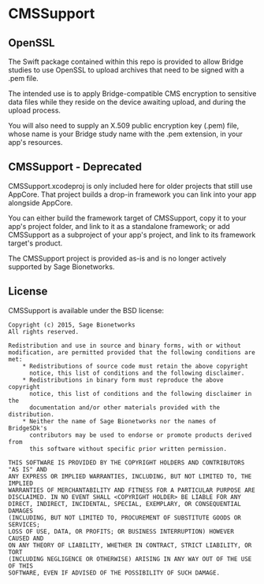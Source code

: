 # CMSSupport

## OpenSSL

The Swift package contained within this repo is provided to allow Bridge studies to use OpenSSL to upload 
archives that need to be signed with a .pem file.

The intended use is to apply Bridge-compatible CMS encryption to sensitive data files while they reside on the 
device awaiting upload, and during the upload process.

You will also need to supply an X.509 public encryption key (.pem) file, whose name is your Bridge study name
with the .pem extension, in your app's resources.

## CMSSupport - Deprecated

CMSSupport.xcodeproj is only included here for older projects that still use AppCore. That project builds a 
drop-in framework you can link into your app alongside AppCore.

You can either build the framework target of CMSSupport, copy it to your app's project folder, and link to it
as a standalone framework; or add CMSSupport as a subproject of your app's project, and link to its framework
target's product.

The CMSSupport project is provided as-is and is no longer actively supported by Sage Bionetworks.

## License

CMSSupport is available under the BSD license:

	Copyright (c) 2015, Sage Bionetworks
	All rights reserved.

	Redistribution and use in source and binary forms, with or without
	modification, are permitted provided that the following conditions are met:
	    * Redistributions of source code must retain the above copyright
	      notice, this list of conditions and the following disclaimer.
	    * Redistributions in binary form must reproduce the above copyright
	      notice, this list of conditions and the following disclaimer in the
	      documentation and/or other materials provided with the distribution.
	    * Neither the name of Sage Bionetworks nor the names of BridgeSDk's
		  contributors may be used to endorse or promote products derived from
		  this software without specific prior written permission.

	THIS SOFTWARE IS PROVIDED BY THE COPYRIGHT HOLDERS AND CONTRIBUTORS "AS IS" AND
	ANY EXPRESS OR IMPLIED WARRANTIES, INCLUDING, BUT NOT LIMITED TO, THE IMPLIED
	WARRANTIES OF MERCHANTABILITY AND FITNESS FOR A PARTICULAR PURPOSE ARE
	DISCLAIMED. IN NO EVENT SHALL <COPYRIGHT HOLDER> BE LIABLE FOR ANY
	DIRECT, INDIRECT, INCIDENTAL, SPECIAL, EXEMPLARY, OR CONSEQUENTIAL DAMAGES
	(INCLUDING, BUT NOT LIMITED TO, PROCUREMENT OF SUBSTITUTE GOODS OR SERVICES;
	LOSS OF USE, DATA, OR PROFITS; OR BUSINESS INTERRUPTION) HOWEVER CAUSED AND
	ON ANY THEORY OF LIABILITY, WHETHER IN CONTRACT, STRICT LIABILITY, OR TORT
	(INCLUDING NEGLIGENCE OR OTHERWISE) ARISING IN ANY WAY OUT OF THE USE OF THIS
	SOFTWARE, EVEN IF ADVISED OF THE POSSIBILITY OF SUCH DAMAGE.

